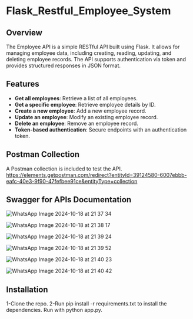 # Flask_Restful_Employee_System

## Overview

The Employee API is a simple RESTful API built using Flask. It allows for managing employee data, including creating, reading, updating, and deleting employee records. The API supports authentication via token and provides structured responses in JSON format.

## Features

- **Get all employees**: Retrieve a list of all employees.
- **Get a specific employee**: Retrieve employee details by ID.
- **Create a new employee**: Add a new employee record.
- **Update an employee**: Modify an existing employee record.
- **Delete an employee**: Remove an employee record.
- **Token-based authentication**: Secure endpoints with an authentication token.

## Postman Collection

A Postman collection is included to test the API.
https://elements.getpostman.com/redirect?entityId=39124580-6007ebbb-eafc-40e3-9f90-47fefbee91ce&entityType=collection

## Swagger for APIs Documentation

![WhatsApp Image 2024-10-18 at 21 37 34](https://github.com/user-attachments/assets/29658ccb-fd27-44aa-b6e9-817ab3236969)

![WhatsApp Image 2024-10-18 at 21 38 17](https://github.com/user-attachments/assets/8b0b659b-5bf0-416d-9e67-eb7b5eb5bbd0)

![WhatsApp Image 2024-10-18 at 21 39 24](https://github.com/user-attachments/assets/61be59b2-d3ad-49a8-91ce-4840da3faa3d)

![WhatsApp Image 2024-10-18 at 21 39 52](https://github.com/user-attachments/assets/7806b863-9428-4a53-8e63-faecf2cc6a34)

![WhatsApp Image 2024-10-18 at 21 40 23](https://github.com/user-attachments/assets/028cd692-33aa-4baf-b807-becfce5a0568)

![WhatsApp Image 2024-10-18 at 21 40 42](https://github.com/user-attachments/assets/9681c3eb-92da-4f1b-888b-b581c6eef551)


## Installation

1-Clone the repo.
2-Run pip install -r requirements.txt to install the dependencies.
Run with python app.py.









